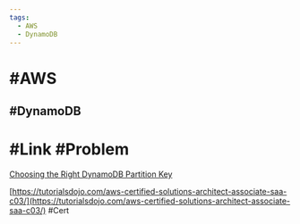 ```yaml
---
tags:
  - AWS
  - DynamoDB
---
```

# #AWS 


## #DynamoDB 



# #Link #Problem 

[Choosing the Right DynamoDB Partition Key](https://aws.amazon.com/blogs/database/choosing-the-right-dynamodb-partition-key/)


[https://tutorialsdojo.com/aws-certified-solutions-architect-associate-saa-c03/](https://tutorialsdojo.com/aws-certified-solutions-architect-associate-saa-c03/) #Cert 

